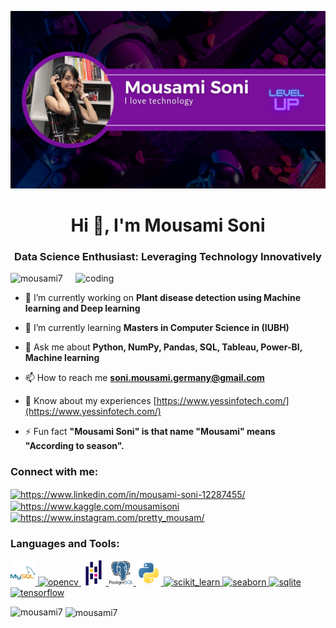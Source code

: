 ![logo](https://github.com/Mousami7/Mousami-Soni/blob/main/Purple%20Modern%20Gaming%20Youtube%20Banner.png)
<h1 align="center">Hi 👋, I'm Mousami Soni</h1>
<h3 align="center">Data Science Enthusiast: Leveraging Technology Innovatively</h3>

<img align="right" alt="coding" width="400" src="https://user-images.githubusercontent.com/74038190/236119160-976a0405-caa7-470c-9356-16d43402ea0a.gif">

<p align="left"> <img src="https://komarev.com/ghpvc/?username=mousami7&label=Profile%20views&color=0e75b6&style=flat" alt="mousami7" /> </p>

- 🔭 I’m currently working on **Plant disease detection using Machine learning and Deep learning**

- 🌱 I’m currently learning **Masters in Computer Science in (IUBH)**

- 💬 Ask me about **Python, NumPy, Pandas, SQL, Tableau, Power-BI, Machine learning**

- 📫 How to reach me **soni.mousami.germany@gmail.com**

- 📄 Know about my experiences [https://www.yessinfotech.com/](https://www.yessinfotech.com/)

- ⚡ Fun fact **"Mousami Soni" is that name "Mousami" means "According to season".**

<h3 align="left">Connect with me:</h3>
<p align="left">
<a href="https://linkedin.com/in/https://www.linkedin.com/in/mousami-soni-12287455/" target="blank"><img align="center" src="https://raw.githubusercontent.com/rahuldkjain/github-profile-readme-generator/master/src/images/icons/Social/linked-in-alt.svg" alt="https://www.linkedin.com/in/mousami-soni-12287455/" height="30" width="40" /></a>
<a href="https://kaggle.com/https://www.kaggle.com/mousamisoni" target="blank"><img align="center" src="https://raw.githubusercontent.com/rahuldkjain/github-profile-readme-generator/master/src/images/icons/Social/kaggle.svg" alt="https://www.kaggle.com/mousamisoni" height="30" width="40" /></a>
<a href="https://instagram.com/https://www.instagram.com/pretty_mousam/" target="blank"><img align="center" src="https://raw.githubusercontent.com/rahuldkjain/github-profile-readme-generator/master/src/images/icons/Social/instagram.svg" alt="https://www.instagram.com/pretty_mousam/" height="30" width="40" /></a>
</p>

<h3 align="left">Languages and Tools:</h3>
<p align="left"> <a href="https://www.mysql.com/" target="_blank" rel="noreferrer"> <img src="https://raw.githubusercontent.com/devicons/devicon/master/icons/mysql/mysql-original-wordmark.svg" alt="mysql" width="40" height="40"/> </a> <a href="https://opencv.org/" target="_blank" rel="noreferrer"> <img src="https://www.vectorlogo.zone/logos/opencv/opencv-icon.svg" alt="opencv" width="40" height="40"/> </a> <a href="https://pandas.pydata.org/" target="_blank" rel="noreferrer"> <img src="https://raw.githubusercontent.com/devicons/devicon/2ae2a900d2f041da66e950e4d48052658d850630/icons/pandas/pandas-original.svg" alt="pandas" width="40" height="40"/> </a> <a href="https://www.postgresql.org" target="_blank" rel="noreferrer"> <img src="https://raw.githubusercontent.com/devicons/devicon/master/icons/postgresql/postgresql-original-wordmark.svg" alt="postgresql" width="40" height="40"/> </a> <a href="https://www.python.org" target="_blank" rel="noreferrer"> <img src="https://raw.githubusercontent.com/devicons/devicon/master/icons/python/python-original.svg" alt="python" width="40" height="40"/> </a> <a href="https://scikit-learn.org/" target="_blank" rel="noreferrer"> <img src="https://upload.wikimedia.org/wikipedia/commons/0/05/Scikit_learn_logo_small.svg" alt="scikit_learn" width="40" height="40"/> </a> <a href="https://seaborn.pydata.org/" target="_blank" rel="noreferrer"> <img src="https://seaborn.pydata.org/_images/logo-mark-lightbg.svg" alt="seaborn" width="40" height="40"/> </a> <a href="https://www.sqlite.org/" target="_blank" rel="noreferrer"> <img src="https://www.vectorlogo.zone/logos/sqlite/sqlite-icon.svg" alt="sqlite" width="40" height="40"/> </a> <a href="https://www.tensorflow.org" target="_blank" rel="noreferrer"> <img src="https://www.vectorlogo.zone/logos/tensorflow/tensorflow-icon.svg" alt="tensorflow" width="40" height="40"/> </a> </p>

<p><img align="left" src="https://github-readme-stats.vercel.app/api/top-langs?username=mousami7&show_icons=true&locale=en&layout=compact" alt="mousami7" /></p>

<p>&nbsp;<img align="center" src="https://github-readme-stats.vercel.app/api?username=mousami7&show_icons=true&locale=en" alt="mousami7" /></p>
